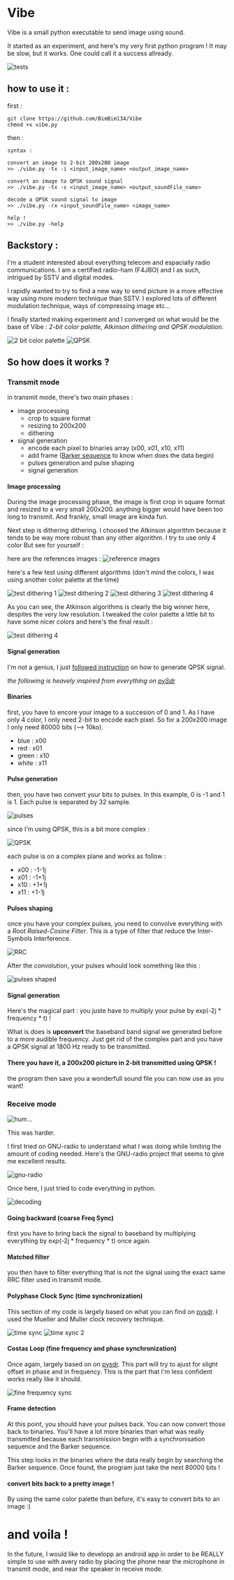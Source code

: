 # Vibe
Vibe is a small python executable to send image using sound.

It started as an experiment, and here's my very first python program ! It may be slow, but it works. One could call it a success allready.

![tests](https://i.imgur.com/vJF95Gs.jpg)

## how to use it :

first :
    
    git clone https://github.com/BimBim134/Vibe
    chmod +x vibe.py

then :

    syntax : 

    convert an image to 2-bit 200x200 image 
    >> ./vibe.py -tx -i <input_image_name> <output_image_name> 

    convert an image to QPSK sound signal 
    >> ./vibe.py -tx -s <input_image_name> <output_soundFile_name> 

    decode a QPSK sound signal to image 
    >> ./vibe.py -rx <input_soundFile_name> <image_name> 

    help ! 
    >> ./vibe.py -help 


## Backstory :

I'm a student interested about everything telecom and espacially radio communications. I am a certified radio-ham (F4JBO) and I as such, intrigued by SSTV and digital modes.

I rapidly wanted to try to find a new way to send picture in a more effective way using more modern technique than SSTV. I explored lots of different modulation technique, ways of compressing image etc...

I finally started making experiment and I converged on what would be the base of Vibe : *2-bit color palette, Atkinson dithering and QPSK modulation*.

![2 bit color palette](https://i.imgur.com/daqP9Z5.jpg)
![QPSK](https://i.imgur.com/MudBpNx.png)

## So how does it works ?

### Transmit mode

in transmit mode, there's two main phases :
* image processing
  * crop to square format
  * resizing to 200x200
  * dithering
* signal generation
  * encode each pixel to binaries array (x00, x01, x10, x11)
  * add frame ([Barker sequence](https://www.wikiwand.com/en/Barker_code) to know when does the data begin)
  * pulses generation and pulse shaping
  * signal generation

#### Image processing

During the image processing phase, the image is first crop in square format and resized to a very small 200x200. anything bigger would have been too long to transmit. And frankly, small image are kinda fun.

Next step is dithering dithering. I choosed the Atkinson algorithm because it tends to be way more robust than any other algorithm. I try to use only 4 color But see for yourself :

here are the references images :
![reference images](https://i.imgur.com/uaXxVlh.png)

here's a few test using different algorithms (don't mind the colors, I was using another color palette at the time)

![test dithering 1](https://i.imgur.com/5Qh2nyi.jpg)
![test dithering 2](https://i.imgur.com/fF7BOfZ.jpg)
![test dithering 3](https://i.imgur.com/B78OthH.jpg)
![test dithering 4](https://i.imgur.com/qqDMxjP.jpg)

As you can see, the Atkinson algorithms is clearly the big winner here, despites the very low resolution. I tweaked the color palette a little bit to have some nicer colors and here's the final result :

![test dithering 4](https://i.imgur.com/TO3WqDg.jpg)

#### Signal generation

I'm not a genius, I just [followed instruction](https://pysdr.org/index.html) on how to generate QPSK signal.

_the following is heavely inspired from everything on [pySdr](https://pysdr.org/index.html)_

#### Binaries
first, you have to encore your image to a succesion of 0 and 1. As I have only 4 color, I only need 2-bit to encode each pixel. So for a 200x200 image I only need 80000 bits (--> 10ko).

* blue  : x00
* red   : x01
* green : x10
* white : x11

#### Pulse generation
then, you have two convert your bits to pulses. In this example, 0 is -1 and 1 is 1. Each pulse is separated by 32 sample.

![pulses](https://pysdr.org/_images/pulse_shaping_python1.png)

since I'm using QPSK, this is a bit more complex :

![QPSK](https://i.imgur.com/UkgD7UZ.jpg)

each pulse is on a complex plane and works as follow :
* x00 : -1-1j
* x01 : -1+1j
* x10 : +1+1j
* x11 : +1-1j

#### Pulses shaping
once you have your complex pulses, you need to convolve everything with a _Root Raised-Cosine Filter_. This is a type of filter that reduce the Inter-Symbols Interference.

![RRC](https://pysdr.org/_images/rrc_rolloff.svg)

After the convolution, your pulses whould look something like this :

![pulses shaped](https://pysdr.org/_images/pulse_shaping_python3.svg)

#### Signal generation

Here's the magical part : you juste have to multiply your pulse by exp(-2j * frequency * t) !

What is does is __upconvert__ the baseband band signal we generated before to a more audible frequency. Just get rid of the complex part and you have a QPSK signal at 1800 Hz ready to be transmitted.

#### There you have it, a 200x200 picture in 2-bit transmitted using QPSK !

the program then save you a wonderfull sound file you can now use as you want!

### Receive mode

![hum...](https://media2.giphy.com/media/LRVnPYqM8DLag/giphy.gif?cid=ecf05e476ks0vgw8xl87cp50a3ell8rd2nlhat1tnaljr9pi&rid=giphy.gif&ct=g)

This was harder.

I first tried on GNU-radio to understand what I was doing while limiting the amount of coding needed. Here's the GNU-radio project that seems to give me excellent results.

![gnu-radio](https://i.imgur.com/hYsnreg.png)

Once here, I just tried to code everything in python.

![decoding](https://pysdr.org/_images/sync-diagram.svg)

#### Going backward (coarse Freq Sync)

first you have to bring back the signal to baseband by multiplying everything by exp(-2j * frequency * t) once again.

#### Matched filter

you then have to filter everything that is not the signal using the exact same RRC filter used in transmit mode.

#### Polyphase Clock Sync (time synchronization)

This section of my code is largely based on what you can find on [pysdr](https://pysdr.org/content/sync.html#time-synchronization). I used the Mueller and Muller clock recovery technique.

![time sync](https://pysdr.org/_images/time-sync-constellation.svg)
![time sync 2](https://pysdr.org/_images/time-sync-constellation-animated.gif)

#### Costas Loop (fine frequency and phase synchronization)

Once again, largely based on on [pysdr](https://pysdr.org/content/sync.html#fine-frequency-synchronization). This part will try to ajust for slight offset in phase and in frequency. This is the part that I'm less confident works really like it should.

![fine frequency sync](https://pysdr.org/_images/costas_animation.gif)

#### Frame detection

At this point, you should have your pulses back. You can now convert those back to binaries. You'll have a lot more binaries than what was really transmitted because each transmission begin with a synchronisation sequence and the Barker sequence.

This step looks in the binaries where the data really begin by searching the Barker sequence. Once found, the program just take the next 80000 bits !

#### convert bits back to a pretty image !

By using the same color palette than before, it's easy to convert bits to an image :)

# and voila !

In the future, I would like to developp an android app in order to be REALLY simple to use with avery radio by placing the phone near the microphone in transmit mode, and near the speaker in receive mode.

